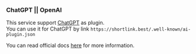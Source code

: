 ### ChatGPT || OpenAI

This service support [ChatGPT](https://chat.openai.com/chat) as plugin.  
You can use it for ChatGPT by link `https://shortlink.best/.well-known/ai-plugin.json`

You can read official docs [here](https://platform.openai.com/docs/plugins/getting-started/running-a-plugin) for more information.
